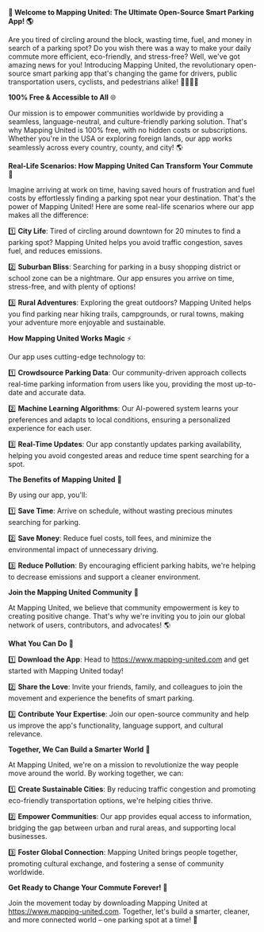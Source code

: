 **🚀 Welcome to Mapping United: The Ultimate Open-Source Smart Parking App! 🌎**

Are you tired of circling around the block, wasting time, fuel, and money in search of a parking spot? Do you wish there was a way to make your daily commute more efficient, eco-friendly, and stress-free? Well, we've got amazing news for you! Introducing Mapping United, the revolutionary open-source smart parking app that's changing the game for drivers, public transportation users, cyclists, and pedestrians alike! 🚴‍♀️🚌💨

**100% Free & Accessible to All** 🌐

Our mission is to empower communities worldwide by providing a seamless, language-neutral, and culture-friendly parking solution. That's why Mapping United is 100% free, with no hidden costs or subscriptions. Whether you're in the USA or exploring foreign lands, our app works seamlessly across every country, county, and city! 🌎

**Real-Life Scenarios: How Mapping United Can Transform Your Commute** 🚀

Imagine arriving at work on time, having saved hours of frustration and fuel costs by effortlessly finding a parking spot near your destination. That's the power of Mapping United! Here are some real-life scenarios where our app makes all the difference:

1️⃣ **City Life**: Tired of circling around downtown for 20 minutes to find a parking spot? Mapping United helps you avoid traffic congestion, saves fuel, and reduces emissions.

2️⃣ **Suburban Bliss**: Searching for parking in a busy shopping district or school zone can be a nightmare. Our app ensures you arrive on time, stress-free, and with plenty of options!

3️⃣ **Rural Adventures**: Exploring the great outdoors? Mapping United helps you find parking near hiking trails, campgrounds, or rural towns, making your adventure more enjoyable and sustainable.

**How Mapping United Works Magic** ⚡️

Our app uses cutting-edge technology to:

1️⃣ **Crowdsource Parking Data**: Our community-driven approach collects real-time parking information from users like you, providing the most up-to-date and accurate data.

2️⃣ **Machine Learning Algorithms**: Our AI-powered system learns your preferences and adapts to local conditions, ensuring a personalized experience for each user.

3️⃣ **Real-Time Updates**: Our app constantly updates parking availability, helping you avoid congested areas and reduce time spent searching for a spot.

**The Benefits of Mapping United** 💪

By using our app, you'll:

1️⃣ **Save Time**: Arrive on schedule, without wasting precious minutes searching for parking.

2️⃣ **Save Money**: Reduce fuel costs, toll fees, and minimize the environmental impact of unnecessary driving.

3️⃣ **Reduce Pollution**: By encouraging efficient parking habits, we're helping to decrease emissions and support a cleaner environment.

**Join the Mapping United Community** 🌟

At Mapping United, we believe that community empowerment is key to creating positive change. That's why we're inviting you to join our global network of users, contributors, and advocates! 🌎

**What You Can Do** 🎉

1️⃣ **Download the App**: Head to https://www.mapping-united.com and get started with Mapping United today!

2️⃣ **Share the Love**: Invite your friends, family, and colleagues to join the movement and experience the benefits of smart parking.

3️⃣ **Contribute Your Expertise**: Join our open-source community and help us improve the app's functionality, language support, and cultural relevance.

**Together, We Can Build a Smarter World** 🌟

At Mapping United, we're on a mission to revolutionize the way people move around the world. By working together, we can:

1️⃣ **Create Sustainable Cities**: By reducing traffic congestion and promoting eco-friendly transportation options, we're helping cities thrive.

2️⃣ **Empower Communities**: Our app provides equal access to information, bridging the gap between urban and rural areas, and supporting local businesses.

3️⃣ **Foster Global Connection**: Mapping United brings people together, promoting cultural exchange, and fostering a sense of community worldwide.

**Get Ready to Change Your Commute Forever! 🚀**

Join the movement today by downloading Mapping United at https://www.mapping-united.com. Together, let's build a smarter, cleaner, and more connected world – one parking spot at a time! 💪